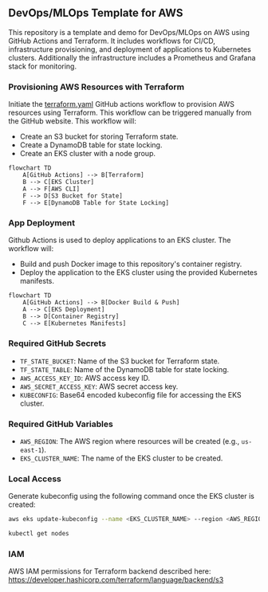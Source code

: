 ## DevOps/MLOps Template for AWS
This repository is a template and demo for DevOps/MLOps on AWS using GitHub Actions and Terraform. It includes workflows for CI/CD, infrastructure provisioning, and deployment of applications to Kubernetes clusters.  Additionally the infrastructure includes a Prometheus and Grafana stack for monitoring.

### Provisioning AWS Resources with Terraform
Initiate the [terraform.yaml](.github/workflows/terraform.yaml) GitHub actions workflow to provision AWS resources using Terraform. This workflow can be triggered manually from the GitHub website. This workflow will:
- Create an S3 bucket for storing Terraform state.
- Create a DynamoDB table for state locking.
- Create an EKS cluster with a node group.

```mermaid
flowchart TD
    A[GitHub Actions] --> B[Terraform]
    B --> C[EKS Cluster]
    A --> F[AWS CLI]
    F --> D[S3 Bucket for State]
    F --> E[DynamoDB Table for State Locking]
```

### App Deployment
Github Actions is used to deploy applications to an EKS cluster. The workflow will:
- Build and push Docker image to this repository's container registry.
- Deploy the application to the EKS cluster using the provided Kubernetes manifests.

```mermaid
flowchart TD
    A[GitHub Actions] --> B[Docker Build & Push]
    A --> C[EKS Deployment]
    B --> D[Container Registry]
    C --> E[Kubernetes Manifests]
```

### Required GitHub Secrets
- `TF_STATE_BUCKET`: Name of the S3 bucket for Terraform state.
- `TF_STATE_TABLE`: Name of the DynamoDB table for state locking.
- `AWS_ACCESS_KEY_ID`: AWS access key ID.
- `AWS_SECRET_ACCESS_KEY`: AWS secret access key.
- `KUBECONFIG`: Base64 encoded kubeconfig file for accessing the EKS cluster.


### Required GitHub Variables
- `AWS_REGION`: The AWS region where resources will be created (e.g., `us-east-1`).
- `EKS_CLUSTER_NAME`: The name of the EKS cluster to be created.



### Local Access
Generate kubeconfig using the following command once the EKS cluster is created:
```bash
aws eks update-kubeconfig --name <EKS_CLUSTER_NAME> --region <AWS_REGION> --profile <AWS_PROFILE>
```

```bash
kubectl get nodes
```
### IAM

AWS IAM permissions for Terraform backend described here:  https://developer.hashicorp.com/terraform/language/backend/s3

